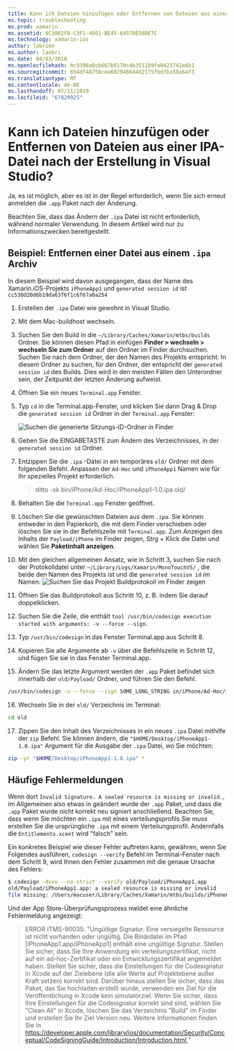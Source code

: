 ```yaml
---
title: Kann ich Dateien hinzufügen oder Entfernen von Dateien aus einer IPA-Datei nach der Erstellung in Visual Studio?
ms.topic: troubleshooting
ms.prod: xamarin
ms.assetid: 6C3082FB-C3F1-4661-BE45-64570E56DE7C
ms.technology: xamarin-ios
author: lobrien
ms.author: laobri
ms.date: 04/03/2018
ms.openlocfilehash: bc9396a8cb667b8170c4b3511b9fe8423741e6b1
ms.sourcegitcommit: 654df48758cea602946644d2175fbdfba59a64f3
ms.translationtype: MT
ms.contentlocale: de-DE
ms.lasthandoff: 07/11/2019
ms.locfileid: "67829925"
---
```

# <a name="can-i-add-files-to-or-remove-files-from-an-ipa-file-after-building-it-in-visual-studio"></a>Kann ich Dateien hinzufügen oder Entfernen von Dateien aus einer IPA-Datei nach der Erstellung in Visual Studio?

Ja, es ist möglich, aber es ist in der Regel erforderlich, wenn Sie sich erneut anmelden die `.app` Paket nach der Änderung.

Beachten Sie, dass das Ändern der `.ipa` Datei ist nicht erforderlich, während normaler Verwendung. In diesem Artikel wird nur zu Informationszwecken bereitgestellt.

## <a name="example-removing-a-file-from-a-ipa-archive"></a>Beispiel: Entfernen einer Datei aus einem `.ipa` Archiv

In diesem Beispiel wird davon ausgegangen, dass der Name des Xamarin.iOS-Projekts `iPhoneApp1` und `generated session id` ist `cc530d20d6b19da63f6f1c6f67a0a254`

1.  Erstellen der `.ipa` Datei wie gewohnt in Visual Studio.

2.  Mit dem Mac-buildhost wechseln.

3.  Suchen Sie den Build in die `~/Library/Caches/Xamarin/mtbs/builds` Ordner. Sie können diesen Pfad in einfügen **Finder > wechseln > wechseln Sie zum Ordner** auf den Ordner im Finder durchsuchen. Suchen Sie nach dem Ordner, der den Namen des Projekts entspricht. In diesem Ordner zu suchen, für den Ordner, der entspricht der `generated session id` des Builds. Dies wird in den meisten Fällen den Unterordner sein, der Zeitpunkt der letzten Änderung aufweist.

4.  Öffnen Sie ein neues `Terminal.app` Fenster.

5.  Typ `cd` in die Terminal.app-Fenster, und klicken Sie dann Drag & Drop die `generated session id` Ordner in der `Terminal.app` Fenster:

    ![](modify-ipa-images/session-id-folder.png "Suchen die generierte Sitzungs-ID-Ordner in Finder")

6.  Geben Sie die EINGABETASTE zum Ändern des Verzeichnisses, in der `generated session id` Ordner.

7.  Entzippen Sie die `.ipa` -Datei in ein temporäres `old/` Ordner mit dem folgenden Befehl. Anpassen der `Ad-Hoc` und `iPhoneApp1` Namen wie für Ihr spezielles Projekt erforderlich.

    > ditto -xk bin/iPhone/Ad-Hoc/iPhoneApp1-1.0.ipa old/

8.  Behalten Sie die `Terminal.app` Fenster geöffnet.

9.  Löschen Sie die gewünschten Dateien aus dem `.ipa`. Sie können entweder in den Papierkorb, die mit dem Finder verschieben oder löschen Sie sie in der Befehlszeile mit `Terminal.app`. Zum Anzeigen des Inhalts der `Payload/iPhone` im Finder zeigen, Strg + Klick die Datei und wählen Sie **Paketinhalt anzeigen**.

10.  Mit den gleichen allgemeinen Ansatz, wie in Schritt 3, suchen Sie nach der Protokolldatei unter `~/Library/Logs/Xamarin/MonoTouchVS/` , die beide den Namen des Projekts ist und die `generated session id` im Namen: ![](modify-ipa-images/build-log.png "Suchen Sie das Projekt Buildprotokoll im Finder zeigen")

11.  Öffnen Sie das Buildprotokoll aus Schritt 10, z. B. indem Sie darauf doppelklicken.

12.  Suchen Sie die Zeile, die enthält `tool /usr/bin/codesign execution started with arguments: -v --force --sign`.

13.  Typ `/usr/bin/codesign` in das Fenster Terminal.app aus Schritt 8.

14.  Kopieren Sie alle Argumente ab `-v` über die Befehlszeile in Schritt 12, und fügen Sie sie in das Fenster Terminal.app.

15.  Ändern Sie das letzte Argument werden der `.app` Paket befindet sich innerhalb der `old/Payload/` Ordner, und führen Sie den Befehl.

```bash
/usr/bin/codesign -v --force --sign SOME_LONG_STRING in/iPhone/Ad-Hoc/iPhoneApp1.app/ResourceRules.plist --entitlements obj/iPhone/Ad-Hoc/Entitlements.xcent old/Payload/iPhoneApp1.app
```

16.  Wechseln Sie in der `old/` Verzeichnis im Terminal:

```bash
cd old
```

17.  Zippen Sie den Inhalt des Verzeichnisses in ein neues `.ipa` Datei mithilfe der `zip` Befehl. Sie können ändern, die `"$HOME/Desktop/iPhoneApp1-1.0.ipa"` Argument für die Ausgabe der `.ipa` Datei, wo Sie möchten:

```bash
zip -yr "$HOME/Desktop/iPhoneApp1-1.0.ipa" *
```

## <a name="common-error-messages"></a>Häufige Fehlermeldungen

Wenn dort `Invalid Signature. A sealed resource is missing or invalid.`, im Allgemeinen also etwas in geändert wurde der `.app` Paket, und dass die `.app` Paket wurde nicht korrekt neu signiert anschließend. Beachten Sie, dass wenn Sie möchten ein `.ipa` mit eines verteilungsprofils Sie _muss_ erstellen Sie die ursprüngliche `.ipa` mit einem Verteilungsprofil. Andernfalls die `Entitlements.xcent` wird "falsch" sein.

Ein konkretes Beispiel wie dieser Fehler auftreten kann, gewähren, wenn Sie Folgendes ausführen, `codesign --verify` Befehl im Terminal-Fenster nach dem Schritt 9, wird Ihnen den Fehler zusammen mit die genaue Ursache des Fehlers:

```bash
$ codesign -dvvv --no-strict --verify old/Payload/iPhoneApp1.app
old/Payload/iPhoneApp1.app: a sealed resource is missing or invalid
file missing: /Users/macuser/Library/Caches/Xamarin/mtbs/builds/iPhoneApp1/cc530d20d6b19da63f6f1c6f67a0a254/old/Payload/iPhoneApp1.app/MyFile.png
```

Und der App Store-Überprüfungsprozess meldet eine ähnliche Fehlermeldung angezeigt:

> ERROR ITMS-90035: "Ungültige Signatur. Eine versiegelte Ressource ist nicht vorhanden oder ungültig. Die Binärdatei im Pfad [iPhoneApp1.app/iPhoneApp1] enthält eine ungültige Signatur. Stellen Sie sicher, dass Sie Ihre Anwendung ein verteilungszertifikat, nicht auf ein ad-hoc-Zertifikat oder ein Entwicklungszertifikat angemeldet haben. Stellen Sie sicher, dass die Einstellungen für die Codesignatur in Xcode auf der Zielebene (die alle Werte auf Projektebene außer Kraft setzen) korrekt sind. Darüber hinaus stellen Sie sicher, dass das Paket, das Sie hochladen erstellt wurde, verwenden ein Ziel für die Veröffentlichung in Xcode kein simulatorziel. Wenn Sie sicher, dass Ihre Einstellungen für die Codesignatur korrekt sind sind, wählen Sie "Clean All" in Xcode, löschen Sie das Verzeichnis "Build" im Finder und erstellen Sie Ihr Ziel Version neu. Weitere Informationen finden Sie in [ https://developer.apple.com/library/ios/documentation/Security/Conceptual/CodeSigningGuide/Introduction/Introduction.html ](https://developer.apple.com/library/ios/documentation/Security/Conceptual/CodeSigningGuide/Introduction/Introduction.html)"
